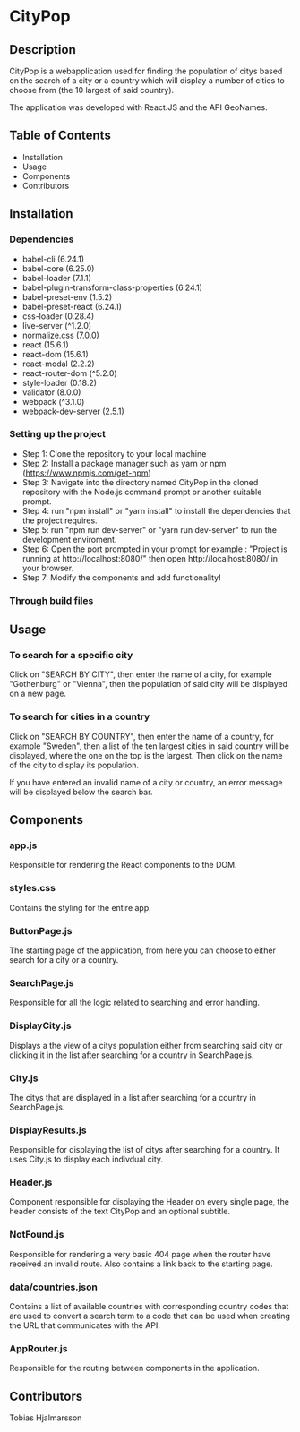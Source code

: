 # CityPop

## Description
CityPop is a webapplication used for finding the population of citys based on the search of a city or a country which will display a number of cities to choose from (the 10 largest of said country).

The application was developed with React.JS and the API GeoNames.
## Table of Contents
- Installation
- Usage
- Components
- Contributors
## Installation
### Dependencies
- babel-cli (6.24.1)
- babel-core (6.25.0)
- babel-loader (7.1.1)
- babel-plugin-transform-class-properties (6.24.1)
- babel-preset-env (1.5.2)
- babel-preset-react (6.24.1)
- css-loader (0.28.4)
- live-server (^1.2.0)
- normalize.css (7.0.0)
- react (15.6.1)
- react-dom (15.6.1)
- react-modal (2.2.2)
- react-router-dom (^5.2.0)
- style-loader (0.18.2)
- validator (8.0.0)
- webpack (^3.1.0)
- webpack-dev-server (2.5.1)

### Setting up the project
- Step 1: Clone the repository to your local machine
- Step 2: Install a package manager such as yarn or npm (https://www.npmjs.com/get-npm)
- Step 3: Navigate into the directory named CityPop in the cloned repository with the Node.js command prompt or another suitable prompt.
- Step 4: run "npm install" or "yarn install" to install the dependencies that the project requires.
- Step 5: run "npm run dev-server" or "yarn run dev-server" to run the development enviroment.
- Step 6: Open the port prompted in your prompt for example : "Project is running at http://localhost:8080/" then open http://localhost:8080/ in your browser.
- Step 7: Modify the components and add functionality!

### Through build files
## Usage
### To search for a specific city
Click on "SEARCH BY CITY", then enter the name of a city, for example "Gothenburg" or "Vienna", then the population of said city will be displayed on a new page.

### To search for cities in a country
Click on "SEARCH BY COUNTRY", then enter the name of a country, for example "Sweden", then a list of the ten largest cities in said country will be displayed, where the one on the top is the largest. Then click on the name of the city to display its population.

If you have entered an invalid name of a city or country, an error message will be displayed below the search bar.
## Components
### app.js
Responsible for rendering the React components to the DOM.

### styles.css
Contains the styling for the entire app.

### ButtonPage.js
The starting page of the application, from here you can choose to either search for a city or a country.

### SearchPage.js
Responsible for all the logic related to searching and error handling.

### DisplayCity.js
Displays a the view of a citys population either from searching said city or clicking it in the list after searching for a country in SearchPage.js.

### City.js
The citys that are displayed in a list after searching for a country in SearchPage.js.

### DisplayResults.js
Responsible for displaying the list of citys after searching for a country. It uses City.js to display each indivdual city.

### Header.js
Component responsible for displaying the Header on every single page, the header consists of the text CityPop and an optional subtitle.

### NotFound.js
Responsible for rendering a very basic 404 page when the router have received an invalid route. Also contains a link back to the starting page.

### data/countries.json
Contains a list of available countries with corresponding country codes that are used to convert a search term to a code that can be used when creating the URL that communicates with the API.

### AppRouter.js
Responsible for the routing between components in the application.
## Contributors
Tobias Hjalmarsson
